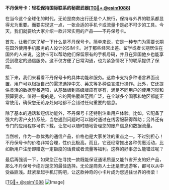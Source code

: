 **不丹保号卡：轻松保持国际联系的秘密武器[[TG💪+ @esim1088](https://t.me/s/esim1088)]**

在当今这个全球化的时代，无论是商务出行还是个人旅行，保持与外界的联系都显得尤为重要。而要实现这一点，一张合适的手机卡或流量卡是必不可少的工具。今天，我们就要给大家介绍一款非常实用的产品——不丹保号卡。

首先，让我们来了解一下什么是不丹保号卡。简单来说，它是一种专门为需要长期在国外使用手机服务的人设计的SIM卡。对于那些经常出差、留学或者长期居住在国外的人来说，这款卡可以帮助他们保留原有的手机号码，并且在异国他乡也能享受到稳定的通信服务。这不仅方便了日常沟通，也为紧急情况下的联系提供了保障。

接下来，我们来看看不丹保号卡的具体功能和服务。这款卡支持多种语言界面设置，用户可以根据自己的需求选择中文、英文等多种语言进行操作。此外，它还提供灵活的数据套餐选项，从基础版到高级版应有尽有，满足不同用户的使用习惯和预算要求。值得一提的是，它的网络覆盖范围广泛，在全球多个国家和地区都能正常使用，确保您无论身处何地都不会错过任何重要的信息。

除了基本的通话和短信功能外，不丹保号卡还特别注重用户体验。比如，它配备了强大的客户支持系统，当您遇到问题时可以随时通过在线客服获得帮助；另外还有专门的应用程序可供下载，让您可以随时随地管理您的账户信息和数据流量。

当然啦，作为一款优秀的通信产品，价格也是大家关注的重点之一。不过别担心！不丹保号卡的价格非常合理，性价比极高。而且，它还经常推出各种优惠活动，比如新用户注册即赠送一定额度的话费或者流量等福利。这样的好事怎么能错过呢？

最后再强调一下，如果您正在寻找一款既能保证通讯质量又能节省开支的好产品，那么不丹保号卡绝对是您的最佳选择。无论是商务人士还是普通游客，都可以从中受益匪浅。赶紧拿起手机订购吧，让这款神奇的小卡片成为您通往世界的桥梁！

[[TG💪+ @esim1088](https://t.me/s/esim1088) ![Image](https://i.postimg.cc/4NQfJmqS/Snipaste-2025-05-13-00-14-12.png)]